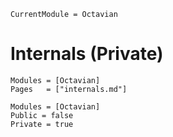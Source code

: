 ```@meta
CurrentModule = Octavian
```

# Internals (Private)

```@index
Modules = [Octavian]
Pages   = ["internals.md"]
```

```@autodocs
Modules = [Octavian]
Public = false
Private = true
```
